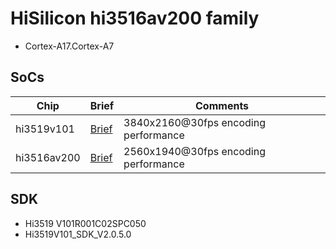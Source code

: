 # HiSilicon hi3516av200 family

* Cortex-A17.Cortex-A7

## SoCs

|Chip       |Brief                   |Comments|
|-----------|------------------------|--------|
|hi3519v101 |[Brief](hi3519v101.pdf) |3840x2160@30fps encoding performance|
|hi3516av200|[Brief](hi3516av200.pdf)|2560x1940@30fps encoding performance|

## SDK

* Hi3519 V101R001C02SPC050
* Hi3519V101_SDK_V2.0.5.0
